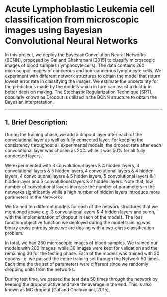 # Acute Lymphoblastic Leukemia cell classification from microscopic images using Bayesian Convolutional Neural Networks
In this project, we deploy the Bayesian Convolution Neural Networks (BCNN), proposed
by Gal and Ghahramani [2015] to classify microscopic images of blood samples (lymphocyte
cells). The data contains 260 microscopic images of cancerous and non-cancerous lymphocyte
cells. We experiment with different network structures to obtain the model that return
lowest error rate in classifying the images. We estimate the uncertainty for the predictions
made by the models which in turn can assist a doctor in better decision making. The
Stochastic Regularization Technique (SRT), popularly known as Dropout is utilized in the
BCNN structure to obtain the Bayesian interpretation.

---

## 1. Brief Description:

During the training phase, we add a dropout layer after each of the convolutional layer as well
as fully connected layer. For keeping the consistency throughout all experimental models,
the dropout rate after each convolutional layer was chosen as 20% while it was 50% for all
fully connected layers.

We experimented with 3 convolutional layers & 4 hidden layers, 3 convolutional layers &
5 hidden layers, 4 convolutional layers & 4 hidden layers, 4 convolutional layers & 5 hidden
layers, 5 convolutional layers & 1 hidden layer and 5 convolutional layers & 2 hidden layers.
Note that, low number of convolutional layers increase the number of parameters in the
networks significantly while a high number of hidden layers introduce more parameters in the
Networks.

We trained ten different models for each of the network structures that we mentioned
above e.g. 3 convolutional layers & 4 hidden layers and so on, with the implementation of
dropout in each of the models. The loss function/objective function we deployed during the
model training was binary cross entropy since we are dealing with a two-class classification
problem.

In total, we had 260 microscopic images of blood samples. We trained our models with
200 images, while 30 images were kept for validation and the remaining 30 for the testing phase. 
Each of the models was trained with 50 epochs i.e. we passed the entire training set
through the Network 50 times. Each time the the set of parameters were different since 
we randomly dropping units from the networks.

During test time, we passed the test data 50 times through the network by keeping the dropout 
active and take the average in the end. This is also known as MC dropout [Gal and Ghahramani, 2015].
